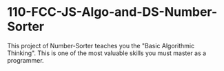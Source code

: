 # 110-FCC-JS-Algo-and-DS-Number-Sorter

This project of Number-Sorter teaches you the "Basic Algorithmic Thinking". 
This is one of the most valuable skills you must master as a programmer. 
